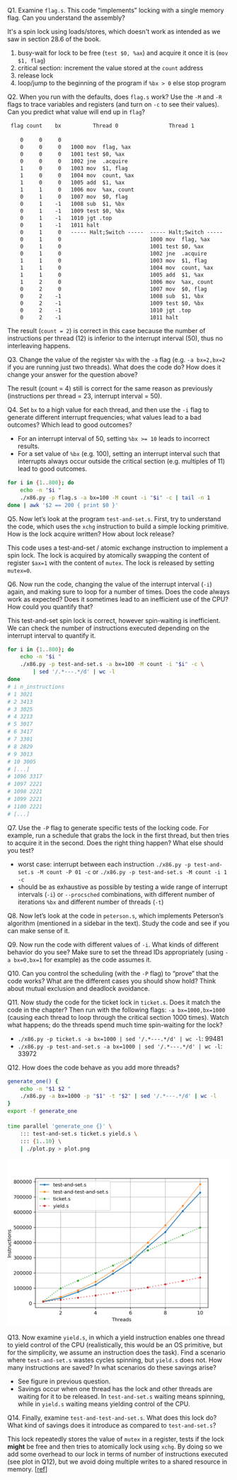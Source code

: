 Q1. Examine `flag.s`. This code “implements” locking with a single memory flag. Can you understand the assembly?

It's a spin lock using loads/stores, which doesn't work as intended as we saw in section 28.6 of the book.

1. busy-wait for lock to be free (`test $0, %ax`) and acquire it once it is (`mov  $1, flag`)
2. critical section: increment the value stored at the `count` address
3. release lock
4. loop/jump to the beginning of the program if `%bx > 0` else stop program

Q2. When you run with the defaults, does `flag.s` work? Use the `-M` and `-R` flags to trace variables and registers (and turn on `-c` to see their values). Can you predict what value will end up in `flag`?

```
 flag count    bx          Thread 0                Thread 1

    0     0     0
    0     0     0   1000 mov  flag, %ax
    0     0     0   1001 test $0, %ax
    0     0     0   1002 jne  .acquire
    1     0     0   1003 mov  $1, flag
    1     0     0   1004 mov  count, %ax
    1     0     0   1005 add  $1, %ax
    1     1     0   1006 mov  %ax, count
    0     1     0   1007 mov  $0, flag
    0     1    -1   1008 sub  $1, %bx
    0     1    -1   1009 test $0, %bx
    0     1    -1   1010 jgt .top
    0     1    -1   1011 halt
    0     1     0   ----- Halt;Switch -----  ----- Halt;Switch -----
    0     1     0                            1000 mov  flag, %ax
    0     1     0                            1001 test $0, %ax
    0     1     0                            1002 jne  .acquire
    1     1     0                            1003 mov  $1, flag
    1     1     0                            1004 mov  count, %ax
    1     1     0                            1005 add  $1, %ax
    1     2     0                            1006 mov  %ax, count
    0     2     0                            1007 mov  $0, flag
    0     2    -1                            1008 sub  $1, %bx
    0     2    -1                            1009 test $0, %bx
    0     2    -1                            1010 jgt .top
    0     2    -1                            1011 halt
```

The result (`count = 2`) is correct in this case because the number of instructions per thread (12) is inferior to the interrupt interval (50), thus no interleaving happens.

Q3. Change the value of the register `%bx` with the `-a` flag (e.g. `-a bx=2,bx=2` if you are running just two threads). What does the code do? How does it change your answer for the question above?

The result (count = 4) still is correct for the same reason as previously (instructions per thread = 23, interrupt interval = 50).

Q4. Set `bx` to a high value for each thread, and then use the `-i` flag to generate different interrupt frequencies; what values lead to a bad outcomes? Which lead to good outcomes?

* For an interrupt interval of 50, setting `%bx >= 10` leads to incorrect results.
* For a set value of `%bx` (e.g. 100), setting an interrupt interval such that interrupts always occur outside the critical section (e.g. multiples of 11) lead to good outcomes.
```sh
for i in {1..800}; do
    echo -n "$i "
    ./x86.py -p flag.s -a bx=100 -M count -i "$i" -c | tail -n 1
done | awk '$2 == 200 { print $0 }'
```

Q5. Now let’s look at the program `test-and-set.s`. First, try to understand the code, which uses the `xchg` instruction to build a simple locking primitive. How is the lock acquire written? How about lock release?

This code uses a test-and-set / atomic exchange instruction to implement a spin lock. The lock is acquired by atomically swapping the content of register `$ax=1` with the content of `mutex`. The lock is released by setting `mutex=0`.

Q6. Now run the code, changing the value of the interrupt interval (`-i`) again, and making sure to loop for a number of times. Does the code always work as expected? Does it sometimes lead to an inefficient use of the CPU? How could you quantify that?

This test-and-set spin lock is correct, however spin-waiting is inefficient. We can check the number of instructions executed depending on the interrupt interval to quantify it.

```sh
for i in {1..800}; do
    echo -n "$i "
    ./x86.py -p test-and-set.s -a bx=100 -M count -i "$i" -c \
        | sed '/.*---.*/d' | wc -l
done
# i n_instructions
# 1 3021
# 2 3413
# 3 3025
# 4 3213
# 5 3017
# 6 3417
# 7 3301
# 8 2829
# 9 3013
# 10 3005
# [...]
# 1096 3317
# 1097 2221
# 1098 2221
# 1099 2221
# 1100 2221
# [...]
```

Q7. Use the `-P` flag to generate specific tests of the locking code. For example, run a schedule that grabs the lock in the first thread, but then tries to acquire it in the second. Does the right thing happen? What else should you test?

* worst case: interrupt between each instruction `./x86.py -p test-and-set.s -M count -P 01 -c` or `./x86.py -p test-and-set.s -M count -i 1 -c`
* should be as exhaustive as possible by testing a wide range of interrupt intervals (`-i`) or `--procsched` combinations, with different number of iterations `%bx` and different number of threads (`-t`)

Q8. Now let’s look at the code in `peterson.s`, which implements Peterson’s algorithm (mentioned in a sidebar in the text). Study the code and see if you can make sense of it.

Q9. Now run the code with different values of `-i`. What kinds of different behavior do you see? Make sure to set the thread IDs appropriately (using `-a bx=0,bx=1` for example) as the code assumes it.

Q10. Can you control the scheduling (with the `-P` flag) to “prove” that the code works? What are the different cases you should show hold? Think about mutual exclusion and deadlock avoidance.

Q11. Now study the code for the ticket lock in `ticket.s`. Does it match the code in the chapter? Then run with the following flags: `-a bx=1000,bx=1000` (causing each thread to loop through the critical section 1000 times). Watch what happens; do the threads spend much time spin-waiting for the lock?

* `./x86.py -p ticket.s -a bx=1000 | sed '/.*---.*/d' | wc -l`: 99481
* `./x86.py -p test-and-set.s -a bx=1000 | sed '/.*---.*/d' | wc -l`: 33972

Q12. How does the code behave as you add more threads?

```sh
generate_one() {
    echo -n "$1 $2 "
    ./x86.py -a bx=1000 -p "$1" -t "$2" | sed '/.*---.*/d' | wc -l
}
export -f generate_one

time parallel 'generate_one {}' \
    ::: test-and-set.s ticket.s yield.s \
    ::: {1..10} \
    | ./plot.py > plot.png
```

![Number of instructions depending on the number of threads (bx=1000)](plot.png)

Q13. Now examine `yield.s`, in which a yield instruction enables one thread to yield control of the CPU (realistically, this would be an OS primitive, but for the simplicity, we assume an instruction does the task). Find a scenario where `test-and-set.s` wastes cycles spinning, but `yield.s` does not. How many instructions are saved? In what scenarios do these savings arise?

* See figure in previous question.
* Savings occur when one thread has the lock and other threads are waiting for it to be released. In `test-and-set.s` waiting means spinning, while in `yield.s` waiting means yielding control of the CPU.

Q14. Finally, examine `test-and-test-and-set.s`. What does this lock do? What kind of savings does it introduce as compared to `test-and-set.s`?

This lock repeatedly stores the value of `mutex` in a register, tests if the lock **might** be free and then tries to atomically lock using `xchg`. By doing so we add some overhead to our lock in terms of number of instructions executed (see plot in Q12), but we avoid doing multiple writes to a shared resource in memory. [[ref](https://en.wikipedia.org/wiki/Test_and_test-and-set)]
